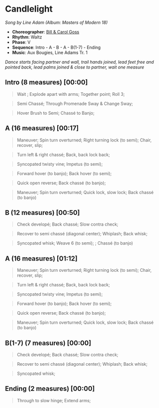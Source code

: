# Candlelight
*Song by Line Adam (Album: Masters of Modern 18)*

* **Choreographer**: [Bill & Carol Goss](mailto:gossbc@san.rr.com "goss@san.rr.com")
* **Rhythm**: Waltz
* **Phase**: V
* **Sequence**: Intro - A - B - A - B(1-7) - Ending
* **Music**: Aux Bougies, Line Adams Tr. 1

*Dance starts facing partner and wall, trail hands joined, lead feet free and pointed back, lead palms joined & close to partner, wait one measure*

## Intro (8 measures) [00:00]

> Wait ; Explode apart with arms; Together point; Roll 3;

> Semi Chassé; Through Promenade Sway & Change Sway;

> Hover Brush to Semi; Chassé to Banjo;

## A (16 measures) [00:17]

> Maneuver; Spin turn overturned; Right turning lock (to semi); Chair, recover, slip;

> Turn left & right chassé; Back, back lock back;

> Syncopated twisty vine; Impetus (to semi);

> Forward hover (to banjo); Back hover (to semi);

> Quick open reverse; Back chassé (to banjo);

> Maneuver; Spin turn overturned; Quick lock, slow lock; Back chassé (to banjo)

## B (12 measures) [00:50]

> Check developé; Back chassé; Slow contra check;

> Recover to semi chassé (diagonal center); Whiplash; Back whisk;

> Syncopated whisk; Weave 6 (to semi); ; Chassé (to banjo)

## A (16 measures) [01:12]

> Maneuver; Spin turn overturned; Right turning lock (to semi); Chair, recover, slip;

> Turn left & right chassé; Back, back lock back;

> Syncopated twisty vine; Impetus (to semi);

> Forward hover (to banjo); Back hover (to semi);

> Quick open reverse; Back chassé (to banjo);

> Maneuver; Spin turn overturned; Quick lock, slow lock; Back chassé (to banjo)

## B(1-7) (7 measures) [00:00]

> Check developé; Back chassé; Slow contra check;

> Recover to semi chassé (diagonal center); Whiplash; Back whisk;

> Syncopated whisk;

## Ending (2 measures) [00:00]

> Through to slow hinge; Extend arms;

<meta name="x:audio-file" content="l/Line Adam/Line Adam - Aux Bougies (Masters Of Modern Eighteen DCD 119) .mp3">